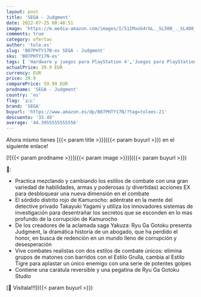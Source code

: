 ```yaml
---
layout: post
title: 'SEGA - Judgment'
date: 2022-07-25 08:48:51
image: 'https://m.media-amazon.com/images/I/51IMxoG4rbL._SL500_._SL400_.jpg'
comments: true
category: ofertas
author: 'tole.es'
slug: 'B07PHTY17N-es SEGA - Judgment'
sku: 'B07PHTY17N-es'
tags: [ 'Hardware y juegos para PlayStation 4','Juegos para PlayStation 4','Videojuegos','sega','🇪🇸', ]
actualPrice: 39.9 EUR
currency: EUR
price: 39.9
comparePrice: 59.99 EUR
prodname: 'SEGA - Judgment'
country: 'es'
flag: '🇪🇸'
brand: 'SEGA'
buyurl: 'https://www.amazon.es/dp/B07PHTY17N/?tag=tolees-21'
descuento: '33.49'
average: '44.3955555555556'
---
```


Ahora mismo tienes [{{< param title >}}]({{< param buyurl >}}) en el siguiente enlace!

[![{{< param prodname >}}]({{< param image >}})]({{< param buyurl >}})

🔎:

- Practica mezclando y cambiando los estilos de combate con una gran variedad de habilidades, armas y poderosas (y divertidas) acciones EX para desbloquear una nueva dimensión en el combate
- El sórdido distrito rojo de Kamurocho: adéntrate en la mente del detective privado Takayuki Yagami y utiliza los innovadores sistemas de investigación para desentrañar los secretos que se esconden en lo mas profundo de la corrupción de Kamurocho
- De los creadores de la aclamada saga Yakuza: Ryu Ga Gotoku presenta Judgment, la dramática historia de un abogado, que ha perdido el honor, en busca de redención en un mundo lleno de corrupción y desesperación
- Vive combates realistas con dos estilos de combate únicos: elimina grupos de matones con barridos con el Estilo Grulla, cambia al Estilo Tigre para aplastar un único enemigo con una serie de potentes golpes
- Contiene una carátula reversible y una pegatina de Ryu Ga Gotoku Studio

[🛒 Visítala!!!]({{< param buyurl >}})
